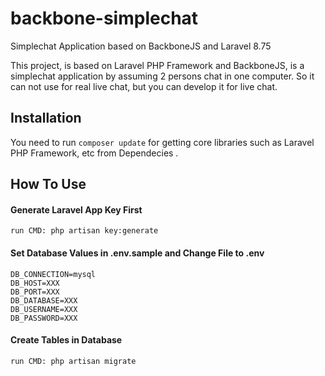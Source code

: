 backbone-simplechat
======================
Simplechat Application based on BackboneJS and Laravel 8.75

This project, is based on Laravel PHP Framework and BackboneJS, is a simplechat application by assuming 2 persons chat in one computer. So it can not use for real live chat, but you can develop it for live chat. 


Installation
------------
You need to run `composer update` for getting core libraries such as Laravel PHP Framework, etc from Dependecies .


How To Use
------
#### Generate Laravel App Key First ####
	run CMD: php artisan key:generate

#### Set Database Values in .env.sample and Change File to .env ####
	DB_CONNECTION=mysql
	DB_HOST=XXX
	DB_PORT=XXX
	DB_DATABASE=XXX
	DB_USERNAME=XXX
	DB_PASSWORD=XXX

	
#### Create Tables in Database ####
	run CMD: php artisan migrate
